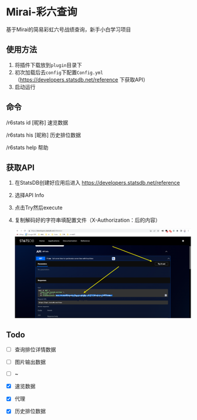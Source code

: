 # Mirai-彩六查询
基于Mirai的简易彩虹六号战绩查询，新手小白学习项目

## 使用方法

1. 将插件下载放到`plugin`目录下
2. 初次加载后去`config`下配置`Config.yml`（https://developers.statsdb.net/reference 下获取API）
3. 启动运行

## 命令

/r6stats id [昵称] 速览数据

/r6stats his [昵称] 历史排位数据

/r6stats help 帮助

## 获取API
1. 在StatsDB创建好应用后进入 https://developers.statsdb.net/reference

2. 选择API Info

3. 点击Try然后execute

4. 复制解码好的字符串填配置文件（X-Authorization：后的内容）

   ![getapi](https://github.com/Liyulive/imagebed/blob/main/getapi.png)

## Todo

- [ ] 查询排位详情数据
- [ ] 图片输出数据
- [ ] ~
- [x] 速览数据
- [x] 代理
- [x] 历史排位数据

